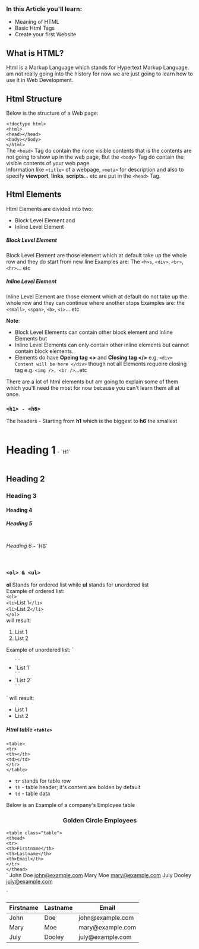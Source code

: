 ### In this Article you'll learn:
* Meaning of HTML
* Basic Html Tags
* Create your first Website

## What is HTML?
Html is a Markup Language which stands for Hypertext Markup Language. am not really going into the history for now we are just going to learn how to use it in Web Development.

## Html Structure
Below is the structure of a Web page:

`<!doctype html>`  
`<html>`  
`<head></head>`  
`<body></body>`  
`</html>`  
The `<head>` Tag do contain the none visible contents that is the contents are not going to show up in the web page,
But the `<body>` Tag do contain the visible contents of your web page.  
Information like `<title>` of a webpage, `<meta>` for description and also to specify **viewport**, **links**, **scripts**... etc are put in the `<head>` Tag.

## Html Elements
Html Elements are divided into two:

* Block Level Element and
* Inline Level Element

##### Block Level Element
Block Level Element are those element which at default take up the whole row and they do start from new line
Examples are: The `<h>s`, `<div>`, `<br>`, `<hr>`... etc

##### Inline Level Element
Inline Level Element are those element which at default do not take up the whole row and they can continue where another stops
Examples are: the `<small>`, `<span>`, `<b>`, `<i>`... etc

**Note**:  
- Block Level Elements can contain other block element and Inline Elements but  
- Inline Level Elements can only contain other inline elements but cannot contain block elements.  
- Elements do have **Opeing tag <>** and **Closing tag </>** e.g. `<div> Content will be here </div>` though not all Elements requeire closing tag e.g. `<img />, <br />`...etc

There are a lot of html elements but am going to explain some of them which you'll need the most for now because you can't learn them all at once.

### `<h1> - <h6>`

The headers - Starting from **h1** which is the biggest to **h6** the smallest
<h1 style="display:inline-block;">Heading 1</h1> - `H1`
<h2>Heading 2</h2>  
<h3>Heading 3</h3>  
<h4>Heading 4</h4>  
<h5>Heading 5</h5>
<h6 style="display:inline-block;">Heading 6</h6> - `H6`

### `<ol> & <ul>`
**ol** Stands for ordered list while **ul** stands for unordered list  
Example of ordered list:  
`<ol>`  
`<li>`List 1`</li>`  
`<li>`List 2`</li>`  
`</ol>`  
will result:  
<ol>  
  <li>List 1</li>  
  <li>List 2</li>  
</ol>  
Example of unordered list:  
`<ul>`  
`<li>`List 1`</li>`  
`<li>`List 2`</li>`  
`</ul>`  
will result:  
<ul>  
  <li>List 1</li>  
  <li>List 2</li>  
</ul>

##### Html table `<table>`

`<table>`  
		`<tr>`  
			`<th></th>`  
			`<td></td>`  
		`</tr>`  
`</table>`  
- `tr` stands for table row  
- `th` - table header; it's content are bolden by default  
- `td` - table data

Below is an Example of a company's Employee table  
<center><h3>Golden Circle Employees</h3></center>  
      
  `<table class="table">`  
    `<thead>`  
      `<tr>`  
        `<th>Firstname</th>`  
        `<th>Lastname</th>`  
        `<th>Email</th>`  
      `</tr>`  
    `</thead>`  
    <tbody>
      `<tr>
        <td>John</td>
        <td>Doe</td>
        <td>john@example.com</td>
      </tr>
      <tr>
        <td>Mary</td>
        <td>Moe</td>
        <td>mary@example.com</td>
      </tr>
      <tr>
        <td>July</td>
        <td>Dooley</td>
        <td>july@example.com</td>
      </tr>
    </tbody>
  </table>`
  
  <table class="table">
    <thead>
      <tr>
        <th>Firstname</th>
        <th>Lastname</th>
        <th>Email</th>
      </tr>
    </thead>
    <tbody>
      <tr>
        <td>John</td>
        <td>Doe</td>
        <td>john@example.com</td>
      </tr>
      <tr>
        <td>Mary</td>
        <td>Moe</td>
        <td>mary@example.com</td>
      </tr>
      <tr>
        <td>July</td>
        <td>Dooley</td>
        <td>july@example.com</td>
      </tr>
    </tbody>
  </table>